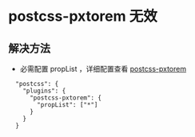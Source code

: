 # postcss-pxtorem 无效

## 解决方法
* 必需配置 propList ，详细配置查看 [postcss-pxtorem](https://github.com/cuth/postcss-pxtorem)

```
  "postcss": {
    "plugins": {
      "postcss-pxtorem": {
        "propList": ["*"]
      }
    }
  }
```